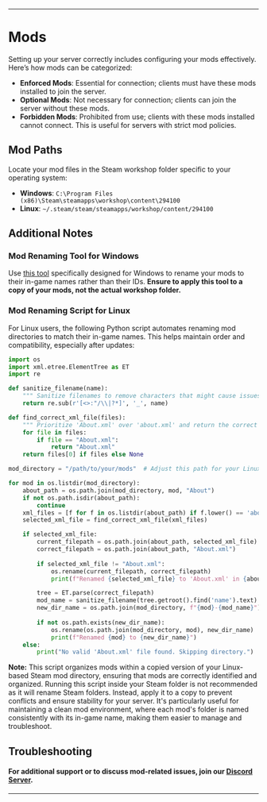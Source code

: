 
---
# Mods

Setting up your server correctly includes configuring your mods effectively. Here’s how mods can be categorized:

* **Enforced Mods**: Essential for connection; clients must have these mods installed to join the server.
* **Optional Mods**: Not necessary for connection; clients can join the server without these mods.
* **Forbidden Mods**: Prohibited from use; clients with these mods installed cannot connect. This is useful for servers with strict mod policies.

## Mod Paths

Locate your mod files in the Steam workshop folder specific to your operating system:

* **Windows**: `C:\Program Files (x86)\Steam\steamapps\workshop\content\294100`
* **Linux**: `~/.steam/steam/steamapps/workshop/content/294100`

## Additional Notes

### Mod Renaming Tool for Windows
Use [this tool](https://github.com/Byte-Nova/Library/releases/latest) specifically designed for Windows to rename your mods to their in-game names rather than their IDs. **Ensure to apply this tool to a copy of your mods, not the actual workshop folder.**

### Mod Renaming Script for Linux
For Linux users, the following Python script automates renaming mod directories to match their in-game names. This helps maintain order and compatibility, especially after updates:

```python
import os
import xml.etree.ElementTree as ET
import re

def sanitize_filename(name):
    """ Sanitize filenames to remove characters that might cause issues in file systems. """
    return re.sub(r'[<>:"/\\|?*]', '_', name)

def find_correct_xml_file(files):
    """ Prioritize 'About.xml' over 'about.xml' and return the correct file name. """
    for file in files:
        if file == "About.xml":
            return "About.xml"
    return files[0] if files else None

mod_directory = "/path/to/your/mods"  # Adjust this path for your Linux system

for mod in os.listdir(mod_directory):
    about_path = os.path.join(mod_directory, mod, "About")
    if not os.path.isdir(about_path):
        continue
    xml_files = [f for f in os.listdir(about_path) if f.lower() == 'about.xml']
    selected_xml_file = find_correct_xml_file(xml_files)

    if selected_xml_file:
        current_filepath = os.path.join(about_path, selected_xml_file)
        correct_filepath = os.path.join(about_path, "About.xml")
        
        if selected_xml_file != "About.xml":
            os.rename(current_filepath, correct_filepath)
            print(f"Renamed {selected_xml_file} to 'About.xml' in {about_path}")

        tree = ET.parse(correct_filepath)
        mod_name = sanitize_filename(tree.getroot().find('name').text)
        new_dir_name = os.path.join(mod_directory, f"{mod}-{mod_name}")
        
        if not os.path.exists(new_dir_name):
            os.rename(os.path.join(mod_directory, mod), new_dir_name)
            print(f"Renamed {mod} to {new_dir_name}")
    else:
        print("No valid 'About.xml' file found. Skipping directory.")
```

**Note:** This script organizes mods within a copied version of your Linux-based Steam mod directory, ensuring that mods are correctly identified and organized. Running this script inside your Steam folder is not recommended as it will rename Steam folders. Instead, apply it to a copy to prevent conflicts and ensure stability for your server. It's particularly useful for maintaining a clean mod environment, where each mod's folder is named consistently with its in-game name, making them easier to manage and troubleshoot.

## Troubleshooting

#### For additional support or to discuss mod-related issues, join our [Discord Server](https://discord.gg/NCsArSaqBW).
---
